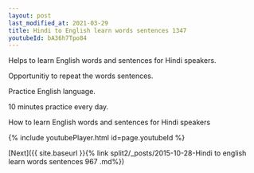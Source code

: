 ```yaml
---
layout: post
last_modified_at: 2021-03-29
title: Hindi to English learn words sentences 1347 
youtubeId: bA36h7Tpo84
---
```

 
 
Helps to learn English words and sentences for Hindi speakers.

Opportunitiy to repeat the words sentences. 

Practice English language. 
 
10 minutes practice every day. 
 
How to learn English words and sentences for Hindi speakers 
 
{% include youtubePlayer.html id=page.youtubeId %}
 
 
[Next]({{ site.baseurl }}{% link  split2/_posts/2015-10-28-Hindi to english learn words sentences 967 .md%})
 
